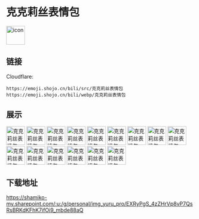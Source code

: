 # 克克莉丝表情包
<img src="https://emoji.shojo.cn/bili/src/克克莉丝表情包/icon.png" width="50" height="50" alt="icon">

## 链接
Cloudflare:
```
https://emoji.shojo.cn/bili/src/克克莉丝表情包
https://emoji.shojo.cn/bili/webp/克克莉丝表情包
```
## 展示
<img src="https://emoji.shojo.cn/bili/src/克克莉丝表情包/克克莉丝表情包-emmm.png" width="50" height="50" alt="克克莉丝表情包-emmm">
<img src="https://emoji.shojo.cn/bili/src/克克莉丝表情包/克克莉丝表情包-起飞.png" width="50" height="50" alt="克克莉丝表情包-起飞">
<img src="https://emoji.shojo.cn/bili/src/克克莉丝表情包/克克莉丝表情包-优雅.png" width="50" height="50" alt="克克莉丝表情包-优雅">
<img src="https://emoji.shojo.cn/bili/src/克克莉丝表情包/克克莉丝表情包-加载中.png" width="50" height="50" alt="克克莉丝表情包-加载中">
<img src="https://emoji.shojo.cn/bili/src/克克莉丝表情包/克克莉丝表情包-花花.png" width="50" height="50" alt="克克莉丝表情包-花花">
<img src="https://emoji.shojo.cn/bili/src/克克莉丝表情包/克克莉丝表情包-喜欢.png" width="50" height="50" alt="克克莉丝表情包-喜欢">
<img src="https://emoji.shojo.cn/bili/src/克克莉丝表情包/克克莉丝表情包-平角裤.png" width="50" height="50" alt="克克莉丝表情包-平角裤">
<img src="https://emoji.shojo.cn/bili/src/克克莉丝表情包/克克莉丝表情包-贴贴.png" width="50" height="50" alt="克克莉丝表情包-贴贴">
<img src="https://emoji.shojo.cn/bili/src/克克莉丝表情包/克克莉丝表情包-热.png" width="50" height="50" alt="克克莉丝表情包-热">
<img src="https://emoji.shojo.cn/bili/src/克克莉丝表情包/克克莉丝表情包-躺.png" width="50" height="50" alt="克克莉丝表情包-躺">
<img src="https://emoji.shojo.cn/bili/src/克克莉丝表情包/克克莉丝表情包-背手.png" width="50" height="50" alt="克克莉丝表情包-背手">
<img src="https://emoji.shojo.cn/bili/src/克克莉丝表情包/克克莉丝表情包-无语.png" width="50" height="50" alt="克克莉丝表情包-无语">
<img src="https://emoji.shojo.cn/bili/src/克克莉丝表情包/克克莉丝表情包-喝茶.png" width="50" height="50" alt="克克莉丝表情包-喝茶">
<img src="https://emoji.shojo.cn/bili/src/克克莉丝表情包/克克莉丝表情包-疑问.png" width="50" height="50" alt="克克莉丝表情包-疑问">
<img src="https://emoji.shojo.cn/bili/src/克克莉丝表情包/克克莉丝表情包-瞪.png" width="50" height="50" alt="克克莉丝表情包-瞪">

## 下载地址

https://shamiko-my.sharepoint.com/:u:/g/personal/img_yuru_pro/EXRyPgS_4zZHrVp8vP7QsRsBRKdKFhK7ifOi9_mbde88aQ